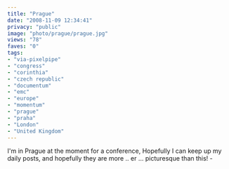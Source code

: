 ```yaml
---
title: "Prague"
date: "2008-11-09 12:34:41"
privacy: "public"
image: "photo/prague/prague.jpg"
views: "78"
faves: "0"
tags:
- "via-pixelpipe"
- "congress"
- "corinthia"
- "czech republic"
- "documentum"
- "emc"
- "europe"
- "momentum"
- "prague"
- "praha"
- "London"
- "United Kingdom"
---
```

I'm in Prague at the moment for a conference, Hopefully I can keep up my daily posts, and hopefully they are more .. er ... picturesque than this! - <a href="/photos/2008/11/09/prague"></a>
